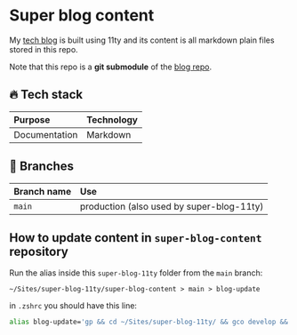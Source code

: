 # Super blog content

My [tech blog](https://github.com/giuliachiola/super-blog-11ty) is built using 11ty and its content is all markdown plain files stored in this repo.

Note that this repo is a **git submodule** of the [blog repo](https://github.com/giuliachiola/super-blog-11ty).

<!--
| \                | \                                                                                                                                                                      |
|------------------|------------------------------------------------------------------------------------------------------------------------------------------------------------------------|
| Pipeline         | [![Netlify Status](https://api.netlify.com/api/v1/badges/418bc946-0474-46c4-9bc3-48031743a7ef/deploy-status)](https://app.netlify.com/sites/blog-giuliachiola/deploys) |
| Deploy preview   | deploylink                                                                                                                                                             |
| Project typology | Personal/Work/Step by step from tutorial                                                                                                                               |

![project preview](docs/project-preview.png)
-->

## 🔥 Tech stack

| Purpose       | Technology |
|:--------------|:-----------|
| Documentation | Markdown   |

## 🌿 Branches

| Branch name | Use                                       |
|:------------|:------------------------------------------|
| `main`      | production (also used by super-blog-11ty) |


## How to update content in `super-blog-content` repository

Run the alias inside this `super-blog-11ty` folder from the `main` branch:

```shell
~/Sites/super-blog-11ty/super-blog-content > main > blog-update
```

in `.zshrc` you should have this line:

```sh
alias blog-update='gp && cd ~/Sites/super-blog-11ty/ && gco develop && gcam "content: update submodule" && gp'
```

<!-- This alias will:

- push last commits
- go to the blog local folder
- checkout to the develop branch
- update submodules (this one included)
- create a commit with a message
- push the commit with the updated submodules -->